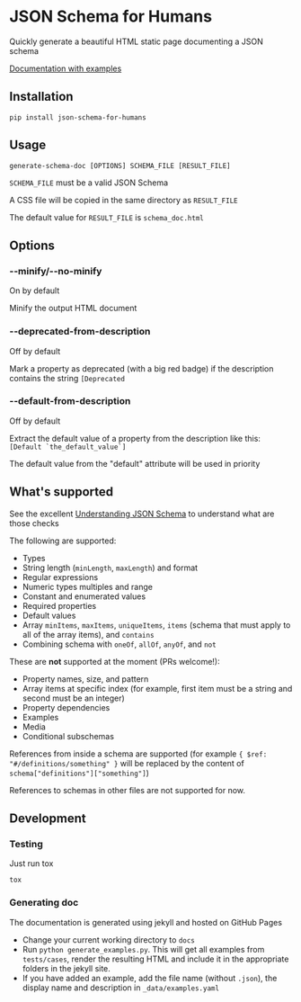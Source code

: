 # JSON Schema for Humans

Quickly generate a beautiful HTML static page documenting a JSON schema

[Documentation with examples](https://coveooss.github.io/json-schema-for-humans)

## Installation
```
pip install json-schema-for-humans
```

## Usage

```
generate-schema-doc [OPTIONS] SCHEMA_FILE [RESULT_FILE]
```

`SCHEMA_FILE` must be a valid JSON Schema

A CSS file will be copied in the same directory as `RESULT_FILE`

The default value for `RESULT_FILE` is `schema_doc.html`

## Options

### --minify/--no-minify
On by default

Minify the output HTML document

### --deprecated-from-description
Off by default

Mark a property as deprecated (with a big red badge) if the description contains the string `[Deprecated`

### --default-from-description
Off by default

Extract the default value of a property from the description like this: ``[Default `the_default_value`]``

The default value from the "default" attribute will be used in priority

## What's supported

See the excellent [Understanding JSON Schema](https://json-schema.org/understanding-json-schema/index.html) to understand what are those checks

The following are supported:
- Types
- String length (`minLength`, `maxLength`) and format
- Regular expressions
- Numeric types multiples and range
- Constant and enumerated values
- Required properties
- Default values
- Array `minItems`, `maxItems`, `uniqueItems`, `items` (schema that must apply to all of the array items), and `contains`
- Combining schema with `oneOf`, `allOf`, `anyOf`, and `not`

These are **not** supported at the moment (PRs welcome!):
- Property names, size, and pattern
- Array items at specific index (for example, first item must be a string and second must be an integer)
- Property dependencies
- Examples
- Media
- Conditional subschemas

References from inside a schema are supported (for example `{ $ref: "#/definitions/something" }` will be replaced by the 
content of `schema["definitions"]["something"]`)

References to schemas in other files are not supported for now.

## Development

### Testing
Just run tox

`tox`

### Generating doc
The documentation is generated using jekyll and hosted on GitHub Pages

- Change your current working directory to `docs`
- Run ``python generate_examples.py``. This will get all examples from `tests/cases`, render the resulting HTML and
 include it in the appropriate folders in the jekyll site.
- If you have added an example, add the file name (without `.json`), the display name and description in `_data/examples.yaml`